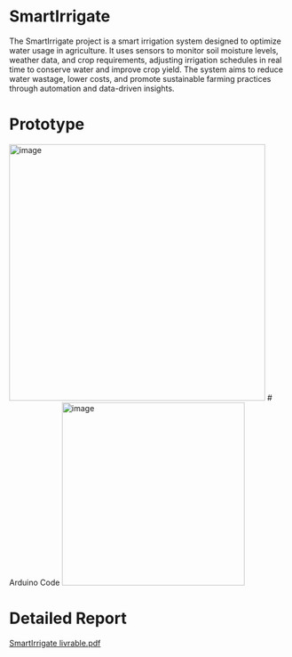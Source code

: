 # SmartIrrigate
The SmartIrrigate project is a smart irrigation system designed to optimize water usage in agriculture. It uses sensors to monitor soil moisture levels, weather data, and crop requirements, adjusting irrigation schedules in real time to conserve water and improve crop yield. The system aims to reduce water wastage, lower costs, and promote sustainable farming practices through automation and data-driven insights.
# Prototype
<img width="461" alt="image" src="https://github.com/user-attachments/assets/ca184da1-b4c2-4216-b763-be716c37278a" />
# Arduino Code
<img width="329" alt="image" src="https://github.com/user-attachments/assets/f8562fd2-e335-4626-a037-5404332411ad" />


# Detailed Report
[SmartIrrigate livrable.pdf](https://github.com/user-attachments/files/19250614/SmartIrrigate.livrable.pdf)
